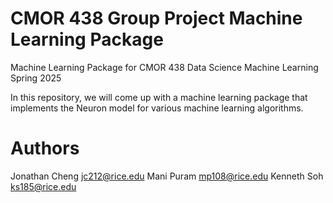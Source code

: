# CMOR 438 Group Project Machine Learning Package
Machine Learning Package for CMOR 438 Data Science Machine Learning Spring 2025

In this repository, we will come up with a machine learning package that implements the Neuron model for various machine learning algorithms.

# Authors
Jonathan Cheng
jc212@rice.edu
Mani Puram
mp108@rice.edu
Kenneth Soh
ks185@rice.edu
